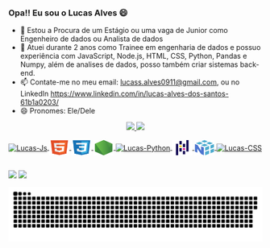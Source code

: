 ### Opa!! Eu sou o Lucas Alves 😄

- 🔭 Estou a Procura de um Estágio ou uma vaga de Junior como Engenheiro de dados ou Analista de dados
- 🌱 Atuei durante 2 anos como Trainee em engenharia de dados e possuo experiência com JavaScript, Node.js, HTML, CSS, Python, Pandas e Numpy, além de analises de dados, posso também criar sistemas back-end.
- 📫 Contate-me no meu email: lucass.alves0911@gmail.com, ou no LinkedIn https://www.linkedin.com/in/lucas-alves-dos-santos-61b1a0203/
- 😄 Pronomes: Ele/Dele

<div align="center">
  <a href="https://github.com/LucasA0911">
  <img height="150em" src="https://github-readme-stats.vercel.app/api?username=LucasA0911&show_icons=true&theme=github_dark&include_all_commits=true&count_private=true"/>
  <img height="150em" src="https://github-readme-stats.vercel.app/api/top-langs/?username=LucasA0911&layout=compact&langs_count=7&theme=github_dark"/>
</div>

  <div style="display: inline_block"><br>
  <img align="center" alt="Lucas-Js" height="30" width="40" src="https://cdn.jsdelivr.net/gh/devicons/devicon/icons/javascript/javascript-original.svg" />
  <img align="center" alt="Lucas-HTML" height="30" width="40" src="https://raw.githubusercontent.com/devicons/devicon/master/icons/html5/html5-original.svg">
  <img align="center" alt="Lucas-CSS" height="30" width="40" src="https://raw.githubusercontent.com/devicons/devicon/master/icons/css3/css3-original.svg">
  <img align="center" alt="Lucas-Node" height="30" width="40" src= "https://raw.githubusercontent.com/devicons/devicon/master/icons/nodejs/nodejs-original.svg">
  <img align="center" alt="Lucas-Python" height="30" width="40 src="https://raw.githubusercontent.com/devicons/devicon/master/icons/python/python-original.svg">
  <img align="center" alt="Lucas-CSS" height="30" width="40" src= "https://raw.githubusercontent.com/devicons/devicon/master/icons/pandas/pandas-original.svg">
  <img align="center" alt="Lucas-CSS" height="30" width="40" src="https://raw.githubusercontent.com/devicons/devicon/master/icons/numpy/numpy-original.svg">
  <img align="center" alt="Lucas-CSS" height="30" width="40" src="https://raw.githubusercontent.com/microsoft/PowerBI-Icons/24f1db8bdfab951c25db591772140d2f4ec5bc1e/SVG/Power-BI.svg">
</div>
  
  ##
  
  <div>
  <a href = mailto:"lucass.alves0911@gmail.com"><img src="https://img.shields.io/badge/Gmail-D14836?style=for-the-badge&logo=gmail&logoColor=white"></a>
  <a href="https://www.linkedin.com/in/lucas-alves-dos-santos-61b1a0203/" target="_blank"><img src="https://img.shields.io/badge/-LinkedIn-%230077B5?style=for-the-badge&logo=linkedin&logoColor=white" target="_blank"></a>   

  </div>
  
  ![Snake animation](https://github.com/LucasA0911/LucasA0911/blob/output/github-contribution-grid-snake.svg)
